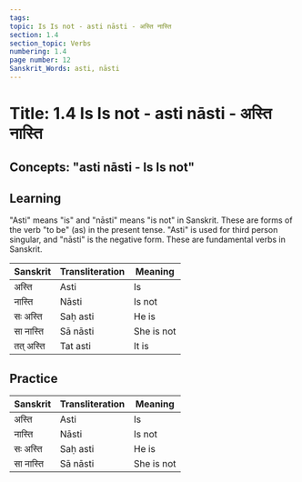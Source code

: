 ```yaml
---
tags:
topic: Is Is not - asti nāsti - अस्ति नास्ति
section: 1.4
section_topic: Verbs
numbering: 1.4
page number: 12
Sanskrit_Words: asti, nāsti
---
```

# Title: 1.4 Is Is not - asti nāsti - अस्ति नास्ति
## Concepts: "asti nāsti - Is Is not"

## Learning
"Asti" means "is" and "nāsti" means "is not" in Sanskrit. These are forms of the verb "to be" (as) in the present tense. "Asti" is used for third person singular, and "nāsti" is the negative form. These are fundamental verbs in Sanskrit.

| Sanskrit           | Transliteration      | Meaning                          |
| ------------------ | -------------------- | -------------------------------- |
| अस्ति              | Asti                 | Is                               |
| नास्ति              | Nāsti                | Is not                           |
| सः अस्ति           | Saḥ asti             | He is                            |
| सा नास्ति          | Sā nāsti             | She is not                       |
| तत् अस्ति          | Tat asti             | It is                            |

## Practice
| Sanskrit           | Transliteration      | Meaning                          |
| ------------------ | -------------------- | -------------------------------- |
| अस्ति              | Asti                 | Is                               |
| नास्ति              | Nāsti                | Is not                           |
| सः अस्ति           | Saḥ asti             | He is                            |
| सा नास्ति          | Sā nāsti             | She is not                       |
